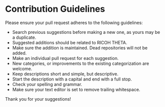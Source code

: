 # Contribution Guidelines

Please ensure your pull request adheres to the following guidelines:

- Search previous suggestions before making a new one, as yours may be a duplicate.
- Suggested additions should be related to RICOH THETA.
- Make sure the addition is maintained. Dead repositories will not be added.
- Make an individual pull request for each suggestion.
- New categories, or improvements to the existing categorization are welcome.
- Keep descriptions short and simple, but descriptive.
- Start the description with a capital and end with a full stop.
- Check your spelling and grammar.
- Make sure your text editor is set to remove trailing whitespace.

Thank you for your suggestions!
